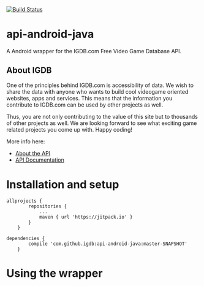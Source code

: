 [![Build Status](https://travis-ci.org/igdb/api-android-java.svg?branch=master)](https://travis-ci.org/igdb/api-android-java)

# api-android-java
A Android wrapper for the IGDB.com Free Video Game Database API.

## About IGDB
One of the principles behind IGDB.com is accessibility of data. We wish to share the data with anyone who wants to build cool videogame oriented websites, apps and services. This means that the information you contribute to IGDB.com can be used by other projects as well.

Thus, you are not only contributing to the value of this site but to thousands of other projects as well. We are looking forward to see what exciting game related projects you come up with. Happy coding!

More info here:
* [About the API](https://www.igdb.com/api)
* [API Documentation](https://igdb.github.io/api/about/welcome/)

# Installation and setup

```Step 1. Add this in your root build.gradle at the end of the repositories:
allprojects {
		repositories {
			...
			maven { url 'https://jitpack.io' }
		}
	}
```
```Step 2. Add the dependency 
dependencies {
		compile 'com.github.igdb:api-android-java:master-SNAPSHOT'
	}
```

# Using the wrapper
